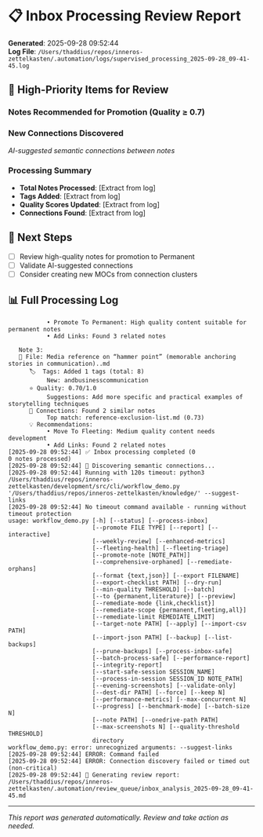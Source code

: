 # 📋 Inbox Processing Review Report
**Generated**: 2025-09-28 09:52:44  
**Log File**: `/Users/thaddius/repos/inneros-zettelkasten/.automation/logs/supervised_processing_2025-09-28_09-41-45.log`

## 🎯 High-Priority Items for Review

### Notes Recommended for Promotion (Quality ≥ 0.7)

### New Connections Discovered
_AI-suggested semantic connections between notes_

### Processing Summary
- **Total Notes Processed**: [Extract from log]
- **Tags Added**: [Extract from log]  
- **Quality Scores Updated**: [Extract from log]
- **Connections Found**: [Extract from log]

## 🔄 Next Steps
- [ ] Review high-quality notes for promotion to Permanent
- [ ] Validate AI-suggested connections
- [ ] Consider creating new MOCs from connection clusters

## 📊 Full Processing Log
```
           • Promote To Permanent: High quality content suitable for permanent notes
           • Add Links: Found 3 related notes

   Note 3:
   📄 File: Media reference on “hammer point” (memorable anchoring stories in communication)..md
      🏷️  Tags: Added 1 tags (total: 8)
           New: andbusinesscommunication
      ⭐ Quality: 0.70/1.0
           Suggestions: Add more specific and practical examples of storytelling techniques
      🔗 Connections: Found 2 similar notes
           Top match: reference-exclusion-list.md (0.73)
      💡 Recommendations:
           • Move To Fleeting: Medium quality content needs development
           • Add Links: Found 2 related notes
[2025-09-28 09:52:44] ✅ Inbox processing completed (0
0 notes processed)
[2025-09-28 09:52:44] 🔗 Discovering semantic connections...
[2025-09-28 09:52:44] Running with 120s timeout: python3 /Users/thaddius/repos/inneros-zettelkasten/development/src/cli/workflow_demo.py '/Users/thaddius/repos/inneros-zettelkasten/knowledge/' --suggest-links
[2025-09-28 09:52:44] No timeout command available - running without timeout protection
usage: workflow_demo.py [-h] [--status] [--process-inbox]
                        [--promote FILE TYPE] [--report] [--interactive]
                        [--weekly-review] [--enhanced-metrics]
                        [--fleeting-health] [--fleeting-triage]
                        [--promote-note [NOTE_PATH]]
                        [--comprehensive-orphaned] [--remediate-orphans]
                        [--format {text,json}] [--export FILENAME]
                        [--export-checklist PATH] [--dry-run]
                        [--min-quality THRESHOLD] [--batch]
                        [--to {permanent,literature}] [--preview]
                        [--remediate-mode {link,checklist}]
                        [--remediate-scope {permanent,fleeting,all}]
                        [--remediate-limit REMEDIATE_LIMIT]
                        [--target-note PATH] [--apply] [--import-csv PATH]
                        [--import-json PATH] [--backup] [--list-backups]
                        [--prune-backups] [--process-inbox-safe]
                        [--batch-process-safe] [--performance-report]
                        [--integrity-report]
                        [--start-safe-session SESSION_NAME]
                        [--process-in-session SESSION_ID NOTE_PATH]
                        [--evening-screenshots] [--validate-only]
                        [--dest-dir PATH] [--force] [--keep N]
                        [--performance-metrics] [--max-concurrent N]
                        [--progress] [--benchmark-mode] [--batch-size N]
                        [--note PATH] [--onedrive-path PATH]
                        [--max-screenshots N] [--quality-threshold THRESHOLD]
                        directory
workflow_demo.py: error: unrecognized arguments: --suggest-links
[2025-09-28 09:52:44] ERROR: Command failed
[2025-09-28 09:52:44] ERROR: Connection discovery failed or timed out (non-critical)
[2025-09-28 09:52:44] 📝 Generating review report: /Users/thaddius/repos/inneros-zettelkasten/.automation/review_queue/inbox_analysis_2025-09-28_09-41-45.md
```

---
*This report was generated automatically. Review and take action as needed.*
